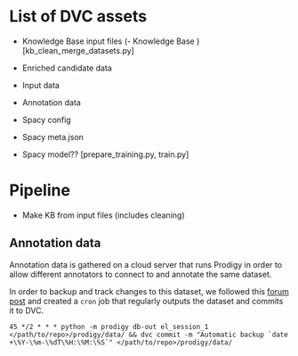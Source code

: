# List of DVC assets

- Knowledge Base input files
  (- Knowledge Base )
  [kb_clean_merge_datasets.py]
- Enriched candidate data
- Input data
- Annotation data
  
- Spacy config
- Spacy meta.json
- Spacy model??
  [prepare_training.py, train.py]

# Pipeline

- Make KB from input files (includes cleaning)



## Annotation data

Annotation data is gathered on a cloud server that runs Prodigy in order to allow different annotators to connect to and annotate the same dataset.

In order to backup and track changes to this dataset, we followed this [forum post](https://support.prodi.gy/t/prodigy-and-dvc-data-version-control/3390)
and created a `cron` job that regularly outputs the dataset and commits it to DVC.

```crontab
45 */2 * * * python -m prodigy db-out el_session_1 </path/to/repo>/prodigy/data/ && dvc commit -m "Automatic backup `date +\%Y-\%m-\%dT\%H:\%M:\%S`" </path/to/repo>/prodigy/data/
```